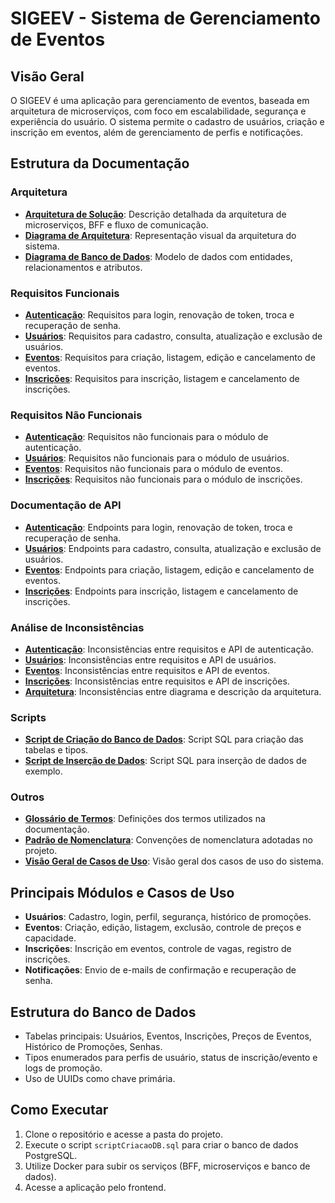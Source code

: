 # SIGEEV - Sistema de Gerenciamento de Eventos

## Visão Geral
O SIGEEV é uma aplicação para gerenciamento de eventos, baseada em arquitetura de microserviços, com foco em escalabilidade, segurança e experiência do usuário. O sistema permite o cadastro de usuários, criação e inscrição em eventos, além de gerenciamento de perfis e notificações.

## Estrutura da Documentação

### Arquitetura
- **[Arquitetura de Solução](./Arquitetura/ArquiteturaDeSolucao.md)**: Descrição detalhada da arquitetura de microserviços, BFF e fluxo de comunicação.
- **[Diagrama de Arquitetura](./Arquitetura/ArquiteturaDeSolucao.puml)**: Representação visual da arquitetura do sistema.
- **[Diagrama de Banco de Dados](./Arquitetura/diagrama_bd.puml)**: Modelo de dados com entidades, relacionamentos e atributos.

### Requisitos Funcionais
- **[Autenticação](./Requisitos%20Funcionais/autenticacao_funcionais.md)**: Requisitos para login, renovação de token, troca e recuperação de senha.
- **[Usuários](./Requisitos%20Funcionais/usuarios_funcionais.md)**: Requisitos para cadastro, consulta, atualização e exclusão de usuários.
- **[Eventos](./Requisitos%20Funcionais/eventos_funcionais.md)**: Requisitos para criação, listagem, edição e cancelamento de eventos.
- **[Inscrições](./Requisitos%20Funcionais/inscricoes_funcionais.md)**: Requisitos para inscrição, listagem e cancelamento de inscrições.

### Requisitos Não Funcionais
- **[Autenticação](./Requisitos%20Não%20Funcionais/autenticacao_nao_funcionais.md)**: Requisitos não funcionais para o módulo de autenticação.
- **[Usuários](./Requisitos%20Não%20Funcionais/usuarios_nao_funcionais.md)**: Requisitos não funcionais para o módulo de usuários.
- **[Eventos](./Requisitos%20Não%20Funcionais/eventos_nao_funcionais.md)**: Requisitos não funcionais para o módulo de eventos.
- **[Inscrições](./Requisitos%20Não%20Funcionais/inscricoes_nao_funcionais.md)**: Requisitos não funcionais para o módulo de inscrições.

### Documentação de API
- **[Autenticação](./api/autenticacao_api.md)**: Endpoints para login, renovação de token, troca e recuperação de senha.
- **[Usuários](./api/usuarios_api.md)**: Endpoints para cadastro, consulta, atualização e exclusão de usuários.
- **[Eventos](./api/eventos_api.md)**: Endpoints para criação, listagem, edição e cancelamento de eventos.
- **[Inscrições](./api/inscricoes_api.md)**: Endpoints para inscrição, listagem e cancelamento de inscrições.

### Análise de Inconsistências
- **[Autenticação](./inconsistencias/autenticacao_inconsistencias.md)**: Inconsistências entre requisitos e API de autenticação.
- **[Usuários](./inconsistencias/usuarios_inconsistencias.md)**: Inconsistências entre requisitos e API de usuários.
- **[Eventos](./inconsistencias/eventos_inconsistencias.md)**: Inconsistências entre requisitos e API de eventos.
- **[Inscrições](./inconsistencias/inscricoes_inconsistencias.md)**: Inconsistências entre requisitos e API de inscrições.
- **[Arquitetura](./inconsistencias/arquitetura_inconsistencias.md)**: Inconsistências entre diagrama e descrição da arquitetura.

### Scripts
- **[Script de Criação do Banco de Dados](./Scripts/scriptCriacaoDB.sql)**: Script SQL para criação das tabelas e tipos.
- **[Script de Inserção de Dados](./Scripts/ScriptDeInsercaoDeDados.sql)**: Script SQL para inserção de dados de exemplo.

### Outros
- **[Glossário de Termos](./glossario_termos.md)**: Definições dos termos utilizados na documentação.
- **[Padrão de Nomenclatura](./padrao_nomenclatura.md)**: Convenções de nomenclatura adotadas no projeto.
- **[Visão Geral de Casos de Uso](./Casos%20de%20Uso%20e%20Requisitos/visao_geral.md)**: Visão geral dos casos de uso do sistema.

## Principais Módulos e Casos de Uso
- **Usuários**: Cadastro, login, perfil, segurança, histórico de promoções.
- **Eventos**: Criação, edição, listagem, exclusão, controle de preços e capacidade.
- **Inscrições**: Inscrição em eventos, controle de vagas, registro de inscrições.
- **Notificações**: Envio de e-mails de confirmação e recuperação de senha.

## Estrutura do Banco de Dados
- Tabelas principais: Usuários, Eventos, Inscrições, Preços de Eventos, Histórico de Promoções, Senhas.
- Tipos enumerados para perfis de usuário, status de inscrição/evento e logs de promoção.
- Uso de UUIDs como chave primária.

## Como Executar
1. Clone o repositório e acesse a pasta do projeto.
2. Execute o script `scriptCriacaoDB.sql` para criar o banco de dados PostgreSQL.
3. Utilize Docker para subir os serviços (BFF, microserviços e banco de dados).
4. Acesse a aplicação pelo frontend.
